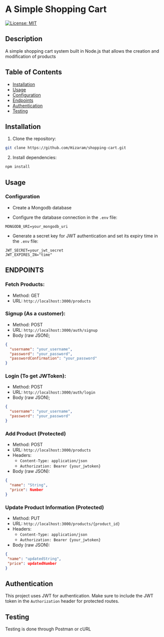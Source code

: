 # A Simple Shopping Cart

[![License: MIT](https://img.shields.io/badge/License-MIT-yellow.svg)](https://opensource.org/licenses/MIT)

## Description
A simple shopping cart system built in Node.js that allows the creation and modification of products


## Table of Contents

- [Installation](#installation)
- [Usage](#usage)
- [Configuration](#configuration)
- [Endpoints](#endpoints)
- [Authentication](#authentication)
- [Testing](#testing)

## Installation

1. Clone the repository:
```bash
git clone https://github.com/Hizaram/shopping-cart.git
```
2. Install dependencies:
```bash
npm install
```
## Usage

### Configuration
- Create a Mongodb database

- Configure the database connection in the `.env` file:
```env
MONGODB_URI=your_mongodb_uri
```

- Generate a secret key for JWT authentication and set its expiry time in the `.env` file:
```env
JWT_SECRET=your_jwt_secret
JWT_EXPIRES_IN="time"
```

## ENDPOINTS
### Fetch Products:
- Method: GET
- URL: `http://localhost:3000/products`
### Signup (As a customer):
- Method: POST
- URL: `http://localhost:3000/auth/signup`
- Body (raw JSON);
```json
{
  "username": "your_username",
  "password": "your_password",
  "passwordConfirmation": "your_password"
}
```
### Login (To get JWToken):
- Method: POST
- URL: `http://localhost:3000/auth/login`
- Body (raw JSON);
```json
{
  "username": "your_username",
  "password": "your_password"
}
```
### Add Product (Protected)
- Method: POST
- URL: `http://localhost:3000/products`
- Headers:
  * `Content-Type: application/json`
  * `Authorization: Bearer {your_jwtoken}`
- Body (raw JSON):
```json
{
  "name": "String",
  "price": Number
}
```
### Update Product Information (Protected)
- Method: PUT
- URL: `http://localhost:3000/products/{product_id}`
- Headers:
  * `Content-Type: application/json`
  * `Authorization: Bearer {your_jwtoken}`
- Body (raw JSON):
```json
{
 "name": "updatedString",
 "price": updatedNumber
}
```

## Authentication
This project uses JWT for authentication. Make sure to include the JWT token in the `Authorization` header for protected routes.

## Testing
Testing is done through Postman or cURL
